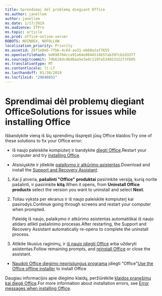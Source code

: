 ```yaml
---
title: Sprendimai dėl problemų diegiant Office
ms.author: janellem
author: janellem
ms.date: 1/17/2019
ms.audience: ITPro
ms.topic: article
ms.prod: office-online-server
ROBOTS: NOINDEX, NOFOLLOW
localization_priority: Priority
ms.assetid: 26f1e0e6-7fbb-4c6d-aa31-eb60a2a77655
ms.openlocfilehash: bd698704cca91a64e8044514b57ab397cb2d3377
ms.sourcegitcommit: 7db628dc4bd6aa5e3edc1197a53402332273f885
ms.translationtype: MT
ms.contentlocale: lt-LT
ms.lasthandoff: 01/30/2019
ms.locfileid: "29646031"
---
```

# <a name="solutions-for-issues-while-installing-office"></a><span data-ttu-id="c83e4-102">Sprendimai dėl problemų diegiant Office</span><span class="sxs-lookup"><span data-stu-id="c83e4-102">Solutions for issues while installing Office</span></span>


<span data-ttu-id="c83e4-103">Išbandykite vieną iš šių sprendimų išspręsti jūsų Office klaidos:</span><span class="sxs-lookup"><span data-stu-id="c83e4-103">Try one of these solutions to fix your Office error:</span></span>
  
- <span data-ttu-id="c83e4-104">Iš naujo paleiskite kompiuterį ir bandykite [diegti Office](https://portal.office.com/OLS/MySoftware.aspx).</span><span class="sxs-lookup"><span data-stu-id="c83e4-104">Restart your computer and try [installing Office](https://portal.office.com/OLS/MySoftware.aspx).</span></span>
    
- <span data-ttu-id="c83e4-105">Atsisiųskite ir įdiekite [palaikymo ir atkūrimo asistentas](https://aka.ms/SARA-OfficeUninstall-Alchemy).</span><span class="sxs-lookup"><span data-stu-id="c83e4-105">Download and install the [Support and Recovery Assistant](https://aka.ms/SARA-OfficeUninstall-Alchemy).</span></span>
    
1. <span data-ttu-id="c83e4-106">Kai ji atveria, **pašalinti "Office" produktai** pasirinkite versiją, kurią norite pašalinti, ir pasirinkite **kitą**.</span><span class="sxs-lookup"><span data-stu-id="c83e4-106">When it opens, from **Uninstall Office products** select the version you want to uninstall and select **Next**.</span></span> 
    
2. <span data-ttu-id="c83e4-107">Toliau vyksta per ekranus ir iš naujo paleiskite kompiuterį kai pasirodys.</span><span class="sxs-lookup"><span data-stu-id="c83e4-107">Continue going through screens and restart your computer when prompted.</span></span>
    
    <span data-ttu-id="c83e4-108">Paleidę iš naujo, palaikymo ir atkūrimo asistentas automatiškai iš naujo atidaro atlikti pašalinimo procesas.</span><span class="sxs-lookup"><span data-stu-id="c83e4-108">After restarting, the Support and Recovery Assistant automatically re-opens to complete the uninstall process.</span></span>
    
3. <span data-ttu-id="c83e4-109">Atlikite likusius raginimų, ir [iš naujo įdiegti Office](https://portal.office.com/OLS/MySoftware.aspx) arba uždaryti asistentas.</span><span class="sxs-lookup"><span data-stu-id="c83e4-109">Follow remaining prompts, and [reinstall Office](https://portal.office.com/OLS/MySoftware.aspx) or close the assistant.</span></span> 
    
- <span data-ttu-id="c83e4-110">[Naudoti Office diegimo neprisijungus programą](https://support.office.com/article/f0a85fe7-118f-41cb-a791-d59cef96ad1c?wt.mc_id=Alchemy_ClientDIA) įdiegti "Office"</span><span class="sxs-lookup"><span data-stu-id="c83e4-110">[Use the Office offline installer](https://support.office.com/article/f0a85fe7-118f-41cb-a791-d59cef96ad1c?wt.mc_id=Alchemy_ClientDIA) to install Office</span></span> 
    
<span data-ttu-id="c83e4-111">Daugiau informacijos apie diegimo klaidų, peržiūrėkite [klaidos pranešimų kai diegė Office](https://support.office.com/article/35ff2def-e0b2-4dac-9784-4cf212c1f6c2#BKMK_ErrorMessages).</span><span class="sxs-lookup"><span data-stu-id="c83e4-111">For more information about installation errors, see [Error messages when installing Office](https://support.office.com/article/35ff2def-e0b2-4dac-9784-4cf212c1f6c2#BKMK_ErrorMessages).</span></span>
  

